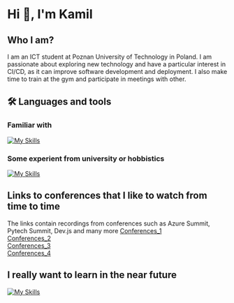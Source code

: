 
# Hi 👋, I'm Kamil




## Who I am?

I am an ICT student at Poznan University of Technology in Poland. I am passionate about exploring new technology and have a particular interest in CI/CD, as it can improve software development and deployment. I also make time to train at the gym and participate in meetings with other.
## 🛠 Languages and tools

### Familiar with

[![My Skills](https://skillicons.dev/icons?i=js,python,react,html,css,sass,linux)](https://skillicons.dev)


### Some experient from university or hobbistics

[![My Skills](https://skillicons.dev/icons?i=ts,docker,bash,cpp,php,laravel,symfony,mysql,mongo)](https://skillicons.dev)
## Links to conferences that I like to watch from time to time

The links contain recordings from conferences such as Azure Summit, Pytech Summit, Dev.js and many more
[Conferences_1](https://www.youtube.com/@konferencjaonline-canal1162/streams)\
[Conferences_2](https://www.youtube.com/@konferencjaonline-canal2844/streams)\
[Conferences_3](https://www.youtube.com/@konferencjaonline-canal337/streams)\
[Conferences_4](https://www.youtube.com/@konferencjaonline-canal421/streams)


## I really want to learn in the near future

[![My Skills](https://skillicons.dev/icons?i=ansible,kubernetes,jenkins,aws,terraform)](https://skillicons.dev)
